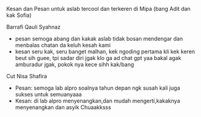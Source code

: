 Kesan dan Pesan untuk aslab tercool dan terkeren di Mipa (bang Adit dan kak Sofia)

Barrafi Qauli Syahnaz
- pesan
semoga abang dan kakak aslab tidak bosan mendengar dan menbalas chatan da keluh kesah kami
- kesan
seru kak, seru banget malhan, kek ngoding pertama kli kek keren beut sih guee, tpi sadar diri jgak klo ga ad chat gpt yaa bakal agak amburadur jgak, pokok nya kece sihh kak/bang

Cut Nisa Shafira
- Pesan: semoga lab alpro soalnya tahun depan ngk susah kali juga sukses untuk semuanyaaa
- Kesan: di lab alpro menyenangkan,dan mudah mengerti,kakaknya menyenangkan dan asyik
Chuaakksss

